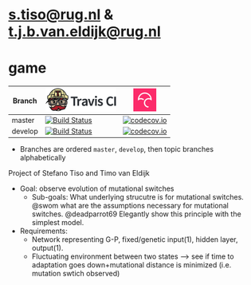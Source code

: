 # s.tiso@rug.nl & t.j.b.van.eldijk@rug.nl
# game

Branch |[![Travis CI logo](pics/TravisCI.png)](https://travis-ci.org)                                                         |[![Codecov logo](pics/Codecov.png)](https://www.codecov.io)
-------|----------------------------------------------------------------------------------------------------------------------|----------------------------------------------------------------------------------------------------------------------------------------------------
master |[![Build Status](https://travis-ci.org/swom/Timo-s-and-Stefano-s-project.svg?branch=master)](https://travis-ci.org/swom/Timo-s-and-Stefano-s-project) |[![codecov.io](https://codecov.io/github/swom/Timo-s-and-Stefano-s-project/coverage.svg?branch=master)](https://codecov.io/github/swom/Timo-s-and-Stefano-s-project/branch/master)
develop|[![Build Status](https://travis-ci.org/swom/Timo-s-and-Stefano-s-project.svg?branch=develop)](https://travis-ci.org/swom/Timo-s-and-Stefano-s-project)|[![codecov.io](https://codecov.io/github/swom/Timo-s-and-Stefano-s-project/coverage.svg?branch=develop)](https://codecov.io/github/swom/Timo-s-and-Stefano-s-project/branch/develop)

 * Branches are ordered `master`, `develop`, then topic branches alphabetically

Project of Stefano Tiso and Timo van Eldijk

- Goal: observe evolution of mutational switches
    - Sub-goals:
           What underlying strucutre is for mutational switches. @swom
           what are the assumptions necessary for mutational switches. @deadparrot69
           Elegantly show this principle with the simplest model.
 - Requirements: 
   - Network representing G-P, fixed/genetic input(1), hidden layer, output(1).
   - Fluctuating environment between two states --> see if time to adaptation goes down+mutational distance is minimized (i.e. mutation swtich observed)
   

